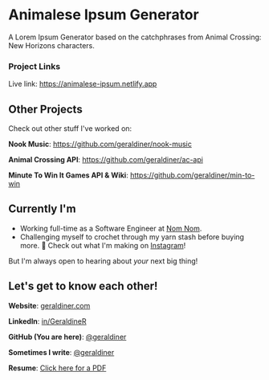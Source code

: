 # Animalese Ipsum Generator

A Lorem Ipsum Generator based on the catchphrases from Animal Crossing: New Horizons characters.

### Project Links

Live link: https://animalese-ipsum.netlify.app


## Other Projects

Check out other stuff I've worked on:

**Nook Music**: https://github.com/geraldiner/nook-music

**Animal Crossing API**: https://github.com/geraldiner/ac-api

**Minute To Win It Games API & Wiki**: https://github.com/geraldiner/min-to-win

## Currently I'm

- Working full-time as a Software Engineer at <a target="_blank" href="https://nomnomnow.com">Nom Nom</a>.
- Challenging myself to crochet through my yarn stash before buying more. 🤠 Check out what I'm making on [Instagram](https://instagram.com/geraldinedesu)!

But I'm always open to hearing about _your_ next big thing!

## Let's get to know each other!

**Website**: [geraldiner.com](https://geraldiner.com)

**LinkedIn**: [in/GeraldineR](https://linkedin.com/in/geraldiner)

**GitHub (You are here)**: [@geraldiner](https://github.com/geraldiner)

**Sometimes I write**: [@geraldiner](https://geraldiner.hashnode.dev)

**Resume**: [Click here for a PDF](https://geraldiner.com/GeraldineRagsac_Resume_2025.pdf)
